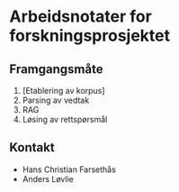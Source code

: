 # Arbeidsnotater for forskningsprosjektet

## Framgangsmåte

1. [Etablering av korpus]
2. Parsing av vedtak
3. RAG
4. Løsing av rettspørsmål


## Kontakt

- Hans Christian Farsethås
- Anders Løvlie